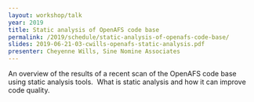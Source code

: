```yaml
---
layout: workshop/talk
year: 2019
title: Static analysis of OpenAFS code base
permalink: /2019/schedule/static-analysis-of-openafs-code-base/
slides: 2019-06-21-03-cwills-openafs-static-analysis.pdf
presenter: Cheyenne Wills, Sine Nomine Associates
---
```


An overview of the results of a recent scan of the OpenAFS code base using
static analysis tools.  What is static analysis and how it can improve code
quality.
